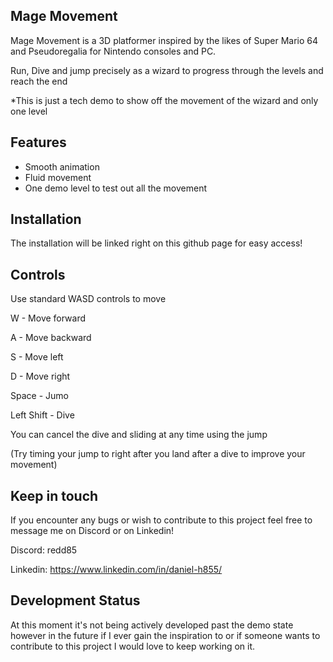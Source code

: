 ## Mage Movement
Mage Movement is a 3D platformer inspired by the likes of Super Mario 64 and Pseudoregalia for Nintendo consoles and PC.

Run, Dive and jump precisely as a wizard to progress through the levels and reach the end

*This is just a tech demo to show off the movement of the wizard and only one level


## Features

- Smooth animation
- Fluid movement
- One demo level to test out all the movement

## Installation

The installation will be linked right on this github page for easy access!
    
## Controls

Use standard WASD controls to move

W - Move forward

A - Move backward

S - Move left

D - Move right

Space - Jumo

Left Shift - Dive

You can cancel the dive and sliding at any time using the jump

(Try timing your jump to right after you land after a dive to improve your movement)
## Keep in touch

If you encounter any bugs or wish to contribute to this project feel free to message me on Discord or on Linkedin!

Discord: redd85

Linkedin: https://www.linkedin.com/in/daniel-h855/


## Development Status

At this moment it's not being actively developed past the demo state however in the future if I ever gain the inspiration to or if someone wants to contribute to this project I would love to keep working on it.
